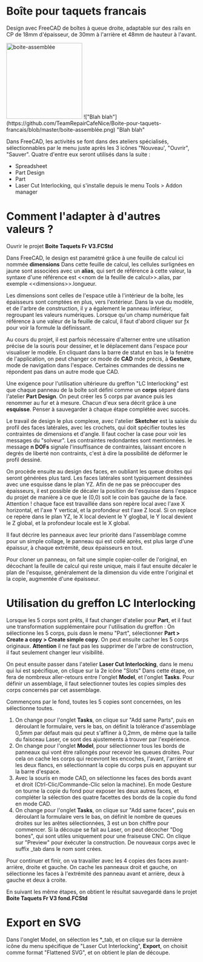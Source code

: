 # Boîte pour taquets francais
Design avec FreeCAD de boîtes à queue droite, adaptable sur des rails en CP de 18mm d'épaisseur, de 30mm à l'arrière et 48mm de hauteur à l'avant.

<img src="https://github.com/TeamRepairCafeNice/Boite-pour-taquets-francais/raw/master/boite-assemblée.png" width="200" height="200" alt="boite-assemblée">
!["Blah blah"](https://github.com/TeamRepairCafeNice/Boite-pour-taquets-francais/blob/master/boite-assemblée.png) "Blah blah"


Dans FreeCAD, les activités se font dans des ateliers spécialisés, sélectionnables par le menu juste après les 3 icônes "Nouveau', "Ouvrir", "Sauver". Quatre d'entre eux seront utilisés dans la suite :
- Spreadsheet
- Part Design
- Part
- Laser Cut Interlocking, qui s'installe depuis le menu Tools > Addon manager

# Comment l'adapter à d'autres valeurs ?

Ouvrir le projet **Boite Taquets Fr V3.FCStd**

Dans FreeCAD, le design est paramétré grâce à une feuille de calcul ici nommée **dimensions**
Dans cette feuille de calcul, les cellules surlignées en jaune sont associées avec un **alias**, qui sert de référence à cette valeur, la syntaxe d'une référence est \<\<nom de la feuille de calcul\>\>.alias, par exemple \<\<dimensions\>\>.longueur.

Les dimensions sont celles de l'espace utile à l'intérieur de la boîte, les épaisseurs sont comptées en plus, vers l'extérieur.
Dans la vue du modèle, et de l'arbre de construction, il y a également le panneau inférieur, regroupant les valeurs numériques.
Lorsque qu'un champ numérique fait référence à une valeur de la feuille de calcul, il faut d'abord cliquer sur ƒx pour voir la formule la définissant.

Au cours du projet, il est parfois nécessaire d'alterner entre une utilsation précise de la souris pour dessiner, et le déplacement dans l'espace pour visualiser le modèle. En cliquant dans la barre de statut en bas le la fenètre de l'application, on peut changer ce mode de **CAD** mde précis, à **Gesture**, mode de navigation dans l'espace. Certaines cmmandes de dessins ne répondent pas dans un autre mode que CAD. 

Une exigence pour l'utilisation ultérieure du greffon "LC Interlocking" est que chaque panneau de la boîte soit défini comme un **corps** séparé dans l'atelier **Part Design**. On peut créer les 5 corps par avance puis les renommer au fur et à mesure. Chacun d'eux sera décrit grâce à une **esquisse**. Penser à sauvegarder à chaque étape complétée avec succès.

Le travail de design le plus complexe, avec l'atelier **Sketcher** est la saisie du profil des faces latérales, avec les crochets, qui doit spécifier toutes les contraintes de dimensions et d'angle.
Il faut cocher la case pour voir les messages du "solveur". Les contraintes redondantes sont mentionnées. le message __n DOFs__ signale l'insuffisance de contraintes, laissant encore n degrés de liberté non contraints, c'est à dire la possibilité de déformer le profil dessiné.

On procède ensuite au design des faces, en oubliant les queue droites qui seront générées plus tard. Les faces latérales sont typiquement dessinées avec une esquisse dans le plan YZ. Afin de ne pas se préoccuper des épaisseurs, il est possible de décaler la position de l'esquisse dans l'espace du projet de manière à ce que le (0,0) soit le coin bas gauche de la face. Attention ! chaque face est travaillée dans son repère local avec l'axe X horizontal, et l'axe Y vertical, et la profondeur est l'axe Z local. Si on replace ce repère dans le plan YZ, le X local devient le Y glogbal, le Y local devient le Z global, et la profondeur locale est le X global.

Il faut décrire les panneaux avec leur priorité dans l'assemblage comme pour un simple collage, le panneau qui est collé après, est plus large d'une épaissur, à chaque extrémité, deux épaisseurs en tout.

Pour cloner un panneau, on fait une simple copier-coller de l'original, en décochant la feuille de calcul qui reste unique, mais il faut ensuite décaler le plan de l'esquisse, généralement de la dimension du vide entre l'original et la copie, augmentée d'une épaisseur.

# Utilisation du greffon LC Interlocking
Lorsque les 5 corps sont prêts, il faut changer d'atelier pour **Part**, et il faut une transformation supplémentaire pour l'utilisation du greffon : On sélectionne les 5 corps, puis dasn le menu "Part", sélectionner **Part > Create a copy > Create simple copy**. On peut ensuite cacher les 5 corps originaux. **Attention** il ne faut pas les supprimer de l'arbre de construction, il faut seulement changer leur visibilité.

On peut ensuite passer dans l'atelier **Laser Cut Interlocking**, dans le menu qui lui est spécifique, on clique sur la 2e icône "Slots"
Dans cette étape, on fera de nombreux aller-retours entre l'onglet **Model**, et l'onglet **Tasks**.
Pour définir un assemblage, il faut selectionner toutes les copies simples des corps concernés par cet assemblage. 

Commençons par le fond, toutes les 5 copies sont concernées, on les sélectionne toutes.
1. On change pour l'onglet **Tasks**, on clique sur "Add same Parts", puis en déroulant le formulaire, vers le bas, on définit la tolérance d'assemblage 0,5mm par défaut mais qui peut s'affiner à 0,2mm, de même que la taille du faisceau Laser, ce sont des ajustements à trouver par l'expérience.
2. On change pour l'onglet **Model**, pour sélectionner tous les bords de panneaux qui vont être rallongés pour recevoir les queues droites. Pour cela on cache les corps qui recevront les encoches, l'avant, l'arrière et les deux flancs, en sélectionnant la copie du corps puis en appuyant sur la barre d'espace.
3. Avec la souris en mode CAD, on sélectionne les faces des bords avant et droit (Ctrl-Clic/Commande-Clic selon la machine). En mode Gesture on tourne la copie du fond pour exposer les deux autres faces, et compléter la sélection des quatre facettes des bords de la copie du fond en mode CAD.
4. On change pour l'onglet **Tasks**, on clique sur "Add same faces", puis en déroulant la formulaire vers le bas, on définit le nombre de queues droites sur les arêtes sélectionnées, 3 est un bon chiffre pour commencer. Si la découpe se fait au Laser, on peut décocher "Dog bones", qui sont utiles uniquement pour une fraiseuse CNC.
On clique sur "Preview" pour éxécuter la construction. De nouveaux corps avec le suffix _tab dans le nom sont crées.

Pour continuer et finir, on va travailler avec les 4 copies des faces avant-arrière, droite et gauche.
On cache les panneaux droit et gauche, on sélectionne les faces à l'extrémité des panneau avant et arrière, deux à gauche et deux à croite.

En suivant les même étapes, on obtient le résultat sauvegardé dans le projet **Boite Taquets Fr V3 fond.FCStd**

# Export en SVG
Dans l'onglet Model, on sélection les *_tab, et on clique sur la dernière icône du menu spécifique de "Laser Cut Interlocking", **Export**, on choisit comme format "Flattened SVG", et on obtient le plan de découpe.







